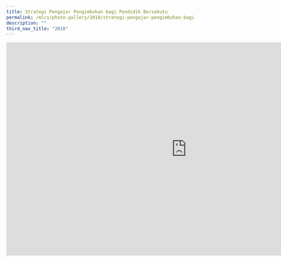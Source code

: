 ```yaml
---
title: Strategi Pengajar Pengimbuhan bagi Pendidik Bersekutu
permalink: /mlcs/photo-gallery/2018/strategi-pengajar-pengimbuhan-bagi-pendidik-bersekutu/
description: ""
third_nav_title: "2018"
---
```

<iframe allowfullscreen="true" height="569" width="960" frameborder="0" src="https://docs.google.com/presentation/d/e/2PACX-1vQWuOU8EU-agTrfslaItFn93vGDHeV09Jy3s221oF-PIX-B83ciP3D7OxjU-1Y8rptifPyXYqM2kuTz/embed?start=false&amp;loop=false&amp;delayms=3000"></iframe>